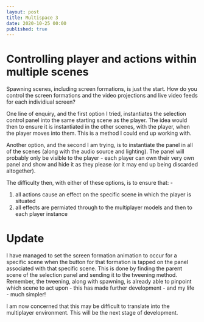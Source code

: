 ```yaml
---
layout: post
title: Multispace 3
date: 2020-10-25 00:00
published: true
---
```


# Controlling player and actions within multiple scenes

Spawning scenes, including screen formations, is just the start. How do you control the screen formations and the video projections and live video feeds for each individiual screen?

One line of enquiry, and the first option I tried, instantiates the selection control panel into the same starting scene as the player. The idea would then to ensure it is instantiated in the other scenes, with the player, when the player moves into them. 
This is a method I could end up working with.

Another option, and the second I am trying, is to instantiate the panel in all of the scenes (along with the audio source and lighting). The panel will probably only be visible to the player - each player can own their very own panel and show and hide it as they please (or it may end up being discarded altogether).

The difficulty then, with either of these options, is to ensure that: -

1. all actions cause an effect on the specific scene in which the player is situated
2. all effects are permiated through to the multiplayer models and then to each player instance


# Update

I have managed to set the screen formation animation to occur for a specific scene when the button for that formation is tapped on the panel associated with that specific scene. This is done by finding the parent scene of the selection panel and sending it to the tweening method. Remember, the tweening, along with spawning, is already able to pinpoint which scene to act upon - this has made further development - and my life - much simpler!

I am now concerned that this may be difficult to translate into the multiplayer environment. This will be the next stage of development.